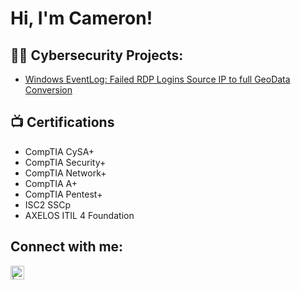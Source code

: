<h1>Hi, I'm Cameron!</h1>

<h2>👨‍💻 Cybersecurity Projects:</h2>

  - [Windows EventLog: Failed RDP Logins Source IP to full GeoData Conversion](https://github.com/joshmadakor1/Sentinel-Lab)


<h2>📺 Certifications</h2>

- CompTIA CySA+ 
- CompTIA Security+ 
- CompTIA Network+
- CompTIA A+ 
- CompTIA Pentest+ 
- ISC2 SSCp 
- AXELOS ITIL 4 Foundation 


<h2>  Connect with me:</h2>

[<img align="left" alt=" | LinkedIn" width="22px" src="https://cdn.jsdelivr.net/npm/simple-icons@v3/icons/linkedin.svg" />][linkedin]

[linkedin]: https://www.linkedin.com/in/cameron-martin-75870b215/

